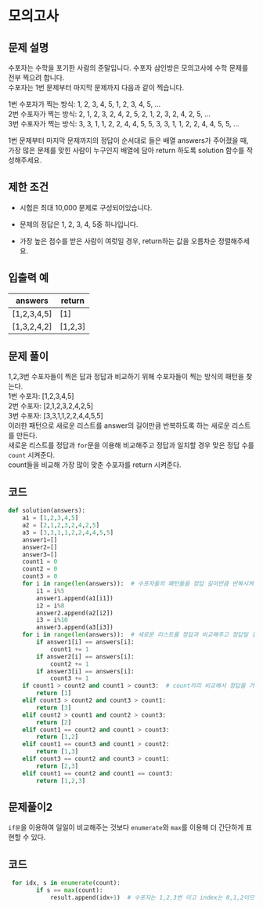 # 모의고사
## 문제 설명
수포자는 수학을 포기한 사람의 준말입니다. 수포자 삼인방은 모의고사에 수학 문제를 전부 찍으려 합니다.    
수포자는 1번 문제부터 마지막 문제까지 다음과 같이 찍습니다.    
   
1번 수포자가 찍는 방식: 1, 2, 3, 4, 5, 1, 2, 3, 4, 5, ...   
2번 수포자가 찍는 방식: 2, 1, 2, 3, 2, 4, 2, 5, 2, 1, 2, 3, 2, 4, 2, 5, ...   
3번 수포자가 찍는 방식: 3, 3, 1, 1, 2, 2, 4, 4, 5, 5, 3, 3, 1, 1, 2, 2, 4, 4, 5, 5, ...   
   
1번 문제부터 마지막 문제까지의 정답이 순서대로 들은 배열 answers가 주어졌을 때,    
가장 많은 문제를 맞힌 사람이 누구인지 배열에 담아 return 하도록 solution 함수를 작성해주세요.   
## 제한 조건
- 시험은 최대 10,000 문제로 구성되어있습니다.   
   
- 문제의 정답은 1, 2, 3, 4, 5중 하나입니다.   
   
- 가장 높은 점수를 받은 사람이 여럿일 경우, return하는 값을 오름차순 정렬해주세요.
## 입출력 예
|answers|return|
|--|--|
|[1,2,3,4,5]|[1]|
|[1,3,2,4,2]|[1,2,3]|
## 문제 풀이
1,2,3번 수포자들이 찍은 답과 정답과 비교하기 위해 수포자들이 찍는 방식의 패턴을 찾는다.   
1번 수포자: [1,2,3,4,5]   
2번 수포자: [2,1,2,3,2,4,2,5]   
3번 수포자: [3,3,1,1,2,2,4,4,5,5]   
이러한 패턴으로 새로운 리스트를 answer의 길이만큼 반복하도록 하는 새로운 리스트를 만든다.   
새로운 리스트를 정답과 `for`문을 이용해 비교해주고 정답과 일치할 경우 맞은 정답 수를 `count` 시켜준다.   
count들을 비교해 가장 많이 맞춘 수포자를 return 시켜준다.
## 코드
```python
def solution(answers):
    a1 = [1,2,3,4,5]
    a2 = [2,1,2,3,2,4,2,5]
    a3 = [3,3,1,1,2,2,4,4,5,5]
    answer1=[]
    answer2=[]
    answer3=[]
    count1 = 0
    count2 = 0
    count3 = 0
    for i in range(len(answers)):  # 수포자들의 패턴들을 정답 길이만큼 반복시켜 새로운 리스트를 만들어준다.
        i1 = i%5
        answer1.append(a1[i1])
        i2 = i%8
        answer2.append(a2[i2])
        i3 = i%10
        answer3.append(a3[i3])
    for i in range(len(answers)):  # 새로운 리스트를 정답과 비교해주고 정답일 경우 count한다
        if answer1[i] == answers[i]:
            count1 += 1
        if answer2[i] == answers[i]:
            count2 += 1
        if answer3[i] == answers[i]:
            count3 += 1
    if count1 > count2 and count1 > count3:  # count끼리 비교해서 정답을 가장 많이 맞춘 사람을 return시켜준다
        return [1]
    elif count3 > count2 and count3 > count1:
        return [3]
    elif count2 > count1 and count2 > count3:
        return [2]
    elif count1 == count2 and count1 > count3:
        return [1,2] 
    elif count1 == count3 and count1 > count2:
        return [1,3]     
    elif count3 == count2 and count3 > count1:
        return [2,3]     
    elif count1 == count2 and count1 == count3:
        return [1,2,3]
```
## 문제풀이2
`if문`을 이용하여 일일이 비교해주는 것보다 `enumerate`와 `max`를 이용해 더 간단하게 표현할 수 있다.
## 코드
```python
 for idx, s in enumerate(count):
        if s == max(count):
            result.append(idx+1)  # 수포자는 1,2,3번 이고 index는 0,1,2이므로 +1 해준다
```
